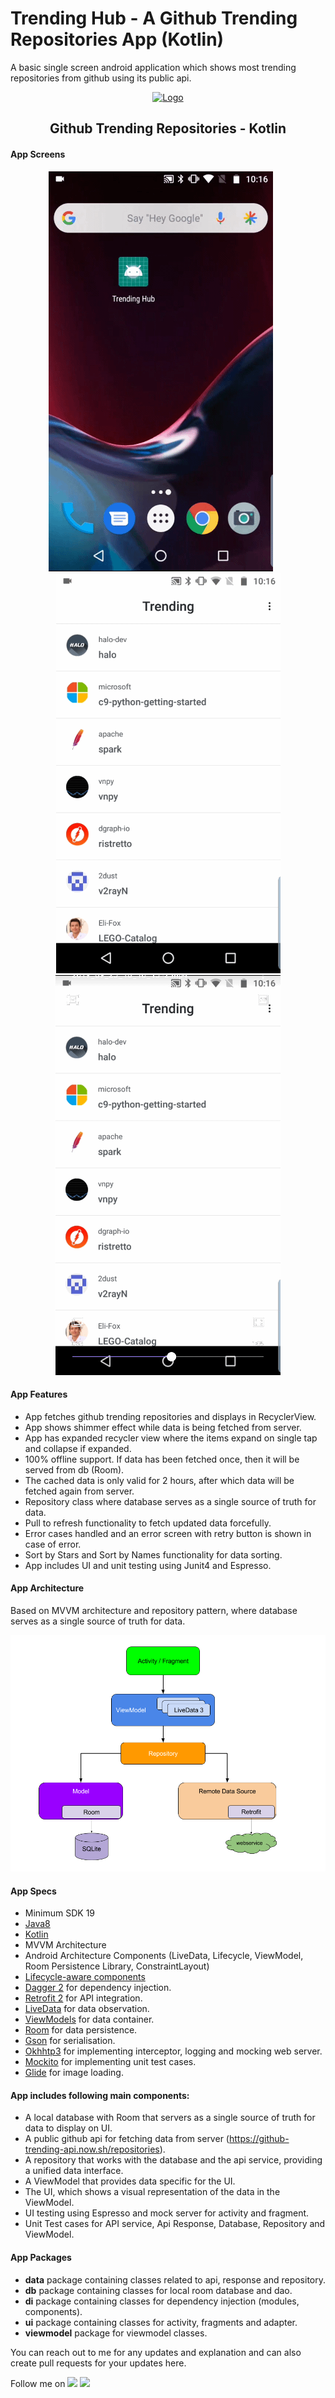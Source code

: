 # Trending Hub - A Github Trending Repositories App (Kotlin)

A basic single screen android application which shows most trending repositories from github using its public api.

<div align="center">
  <a href="https://amanbindlish.com">
    <img alt="Logo" src="https://user-images.githubusercontent.com/50623363/82434256-2fd5d880-9ac5-11ea-9d2f-8d2db5d18340.png" width="100" />
  </a>
</div>

<h2 align="center">
  Github Trending Repositories - Kotlin
</h2>

#### App Screens
<div align="center">
  <p>
    <img src="/media/trending_hub_one.gif"/>	&nbsp;	&nbsp;	&nbsp;<img src="/media/trending_hub_two.gif"/>
    <img src="/media/trending_hub_three.gif"/>
  </p>
</div>

#### App Features
* App fetches github trending repositories and displays in RecyclerView.
* App shows shimmer effect while data is being fetched from server.
* App has expanded recycler view where the items expand on single tap and collapse if expanded.
* 100% offline support. If data has been fetched once, then it will be served from db (Room).
* The cached data is only valid for 2 hours, after which data will be fetched again from server.
* Repository class where database serves as a single source of truth for data.
* Pull to refresh functionality to fetch updated data forcefully.
* Error cases handled and an error screen with retry button is shown in case of error.
* Sort by Stars and Sort by Names functionality for data sorting.
* App includes UI and unit testing using Junit4 and Espresso.

#### App Architecture 
Based on MVVM architecture and repository pattern, where database serves as a single source of truth for data.
<div align="center">
  <p>
    <img src="/media/mvvm_data_flow.png"/>
  </p>
</div>

#### App Specs
- Minimum SDK 19
- [Java8](https://java.com/en/download/faq/java8.xml)
- [Kotlin](https://kotlinlang.org/)
- MVVM Architecture
- Android Architecture Components (LiveData, Lifecycle, ViewModel, Room Persistence Library, ConstraintLayout)
- [Lifecycle-aware components](https://developer.android.com/topic/libraries/architecture/lifecycle)
- [Dagger 2](https://google.github.io/dagger/) for dependency injection.
- [Retrofit 2](https://square.github.io/retrofit/) for API integration.
- [LiveData](https://developer.android.com/topic/libraries/architecture/livedata) for data observation.
- [ViewModels](https://developer.android.com/topic/libraries/architecture/viewmodel) for data container.
- [Room](https://developer.android.com/topic/libraries/architecture/room) for data persistence.
- [Gson](https://github.com/google/gson) for serialisation.
- [Okhhtp3](https://github.com/square/okhttp) for implementing interceptor, logging and mocking web server.
- [Mockito](https://site.mockito.org/) for implementing unit test cases.
- [Glide](https://github.com/bumptech/glide) for image loading.

#### App includes following main components:
* A local database with Room that servers as a single source of truth for data to display on UI. 
* A public github api for fetching data from server (https://github-trending-api.now.sh/repositories).
* A repository that works with the database and the api service, providing a unified data interface.
* A ViewModel that provides data specific for the UI.
* The UI, which shows a visual representation of the data in the ViewModel.
* UI testing using Espresso and mock server for activity and fragment.
* Unit Test cases for API service, Api Response, Database, Repository and ViewModel.

#### App Packages
* <b>data</b> package containing classes related to api, response and repository.
* <b>db</b> package containing classes for local room database and dao.
* <b>di</b> package containing classes for dependency injection (modules, components).
* <b>ui</b> package containing classes for activity, fragments and adapter.
* <b>viewmodel</b> package for viewmodel classes.


You can reach out to me for any updates and explanation and can also create pull requests for your updates here.

Follow me on [<img src="https://img.icons8.com/nolan/64/twitter-squared.png" width="28"/>](https://twitter.com/bindlishaman) [<img src="https://img.icons8.com/nolan/64/linkedin.png" width="28"/>](https://www.linkedin.com/in/amanbindlish/)
